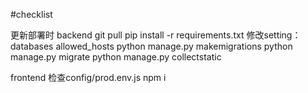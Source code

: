 #checklist

更新部署时
backend
git pull
pip install -r requirements.txt
修改setting：
databases
allowed_hosts
python manage.py makemigrations
python manage.py migrate
python manage.py collectstatic

frontend
检查config/prod.env.js
npm i
